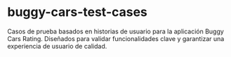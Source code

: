 # buggy-cars-test-cases
Casos de prueba basados en historias de usuario para la aplicación Buggy Cars Rating. Diseñados para validar funcionalidades clave y garantizar una experiencia de usuario de calidad.
